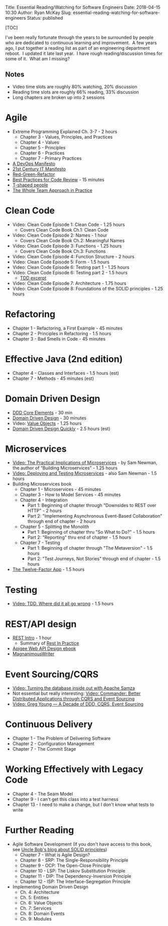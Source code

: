 Title: Essential Reading/Watching for Software Engineers
Date: 2018-04-15 10:30
Author: Ryan McKay
Slug: essential-reading-watching-for-software-engineers
Status: published

[TOC]

I've been really fortunate through the years to be surrounded by people who are dedicated to continuous learning and improvement.  A few years ago, I put together a reading list as part of an engineering department reboot.  I updated it late last year.  I have rough reading/discussion times for some of it.  What am I missing?  

## Notes
* Video time slots are roughly 80% watching, 20% discussion
* Reading time slots are roughly 66% reading, 33% discussion
* Long chapters are broken up into 2 sessions

# Agile
* Extreme Programming Explained Ch. 3-7 - 2 hours
    * Chapter 3 - Values, Principles, and Practices
    * Chapter 4 - Values
    * Chapter 5 - Principles
    * Chapter 6 - Practices
    * Chapter 7 - Primary Practices
* [A DevOps Manifesto](https://theagileadmin.com/2010/10/15/a-devops-manifesto)
* [21st Century IT Manifesto](http://blog.ingineering.it/post/39385342347/21st-century-it-manifesto)
* [Red-Green-Refactor](http://www.jamesshore.com/Blog/Red-Green-Refactor.html)
* [Best Practices for Code Review](https://smartbear.com/learn/code-review/best-practices-for-peer-code-review/) - 15 minutes
* [T-shaped people](http://blog.ingineering.it/post/23086269936/user-centered-it-and-t-shaped-people")
* [The Whole Team Approach in Practice]("http://lisacrispin.com/2011/04/26/the-whole-team-approach-in-practice/")

# Clean Code
* Video: Clean Code Episode 1: Clean Code - 1.25 hours
    * Covers Clean Code Book Ch.1: Clean Code
* Video: Clean Code Episode 2: Names - 1 hour
    * Covers Clean Code Book Ch.2: Meaningful Names
* Video: Clean Code Episode 3: Functions - 1.25 hours
    * Covers Clean Code Book Ch.3: Functions
* Video: Clean Code Episode 4: Function Structure - 2 hours
* Video: Clean Code Episode 5: Form - 1.5 hours
* Video: Clean Code Episode 6: Testing part 1 - 1.25 hours
* Video: Clean Code Episode 6: Testing part 2 - 1.5 hours
    * [TDD excerpt](https://vimeo.com/43734265)
* Video: Clean Code Episode 7: Architecture - 1.75 hours
* Video: Clean Code Episode 8: Foundations of the SOLID principles - 1.25 hours

# Refactoring
* Chapter 1 - Refactoring, a First Example - 45 minutes
* Chapter 2 - Principles in Refactoring - 1.5 hours
* Chapter 3 - Bad Smells in Code - 45 minutes

# Effective Java (2nd edition)
* Chapter 4 - Classes and Interfaces - 1.5 hours (est)
* Chapter 7 - Methods - 45 minutes (est)

# Domain Driven Design
* [DDD Core Elements](https://drive.google.com/open?id=1yhsCaWzQv93bjkpmUYJGELcVOnAEGjpxI5J9P5hXAgg") - 30 min
* [Domain Driven Design](https://herbertograca.com/2017/09/07/domain-driven-design/) - 30 minutes
* Video: [Value Objects](https://www.infoq.com/presentations/Value-Objects-Dan-Bergh-Johnsson) - 1.25 hours
* [Domain Driven Design Quickly](https://www.infoq.com/resource/minibooks/domain-driven-design-quickly/en/pdf/DomainDrivenDesignQuicklyOnline.pdf) - 2.5 hours (est)

# Microservices
* [Video: The Practical Implications of Microservices](https://vimeo.com/99531595) - by Sam Newman, the author of “Building Microservices” - 1.25 hours
* [Video: Deploying and Testing Microservices](https://vimeo.com/100930174) - also Sam Newman - 1.5 hours
* Building Microservices book
    * Chapter 1 - Microservices - 45 minutes
    * Chapter 3 - How to Model Services - 45 minutes
    * Chapter 4 - Integration
        * Part 1: Beginning of chapter through "Downsides to REST over HTTP" - 2 hours
        * Part 2: "Implementing Asynchronous Event-Based Collaboration" through end of chapter - 2 hours
    * Chapter 5 - Splitting the Monolith
        * Part 1: Beginning of chapter thru "So What to Do?" - 1.5 hours
        * Part 2: "Reporting" thru end of chapter - 1.5 hours
    * Chapter 7 - Testing  
        * Part 1: Beginning of chapter through "The Metaversion" - 1.5 hours
        * Part 2: "Test Journeys, Not Stories" through end of chapter - 1.5 hours
* [The Twelve-Factor App](http://12factor.net/) - 1.5 hours

# Testing
* [Video: TDD, Where did it all go wrong](http://www.infoq.com/presentations/tdd-original) - 1.5 hours

# REST/API design
* [REST Intro](https://drive.google.com/open?id=1ZJ-k6Aeqx0ISewdbg6ANTXk9ppky4Pn9Kf1BYtpRi2Y") - 1 hour
    * Summary of [Rest In Practice](http://shop.oreilly.com/product/9780596805838.do)
* [Apigee Web API Design ebook](https://apigee.com/api-management/#/ebook/768)
* [MagnanimousWriter](http://tenderware.blogspot.com/2011/05/magnanimous-writer.html)

# Event Sourcing/CQRS
* [Video: Turning the database inside out with Apache Samza](https://www.youtube.com/watch?v=fU9hR3kiOK0)
* Not essential but really interesting: [Video: Commander: Better Distributed Applications through CQRS and Event Sourcing](https://www.youtube.com/watch?v=B1-gS0oEtYc)
* [Video: Greg Young — A Decade of DDD, CQRS, Event Sourcing]("https://www.youtube.com/watch?v=LDW0QWie21s")

# Continuous Delivery
* Chapter 1 - The Problem of Delivering Software
* Chapter 2 - Configuration Management
* Chapter 7 - The Commit Stage

# Working Effectively with Legacy Code
* Chapter 4 - The Seam Model
* Chapter 9 - I can't get this class into a test harness
* Chapter 13 - I need to make a change, but I don't know what tests to write

# Further Reading
* Agile Software Development (If you don't have access to this book, see [Uncle Bob's blog about SOLID principles](http://butunclebob.com/ArticleS.UncleBob.PrinciplesOfOod))
    * Chapter 7 - What is Agile Design?
    * Chapter 8 - SRP: The Single-Responsibility Principle
    * Chapter 9 - OCP: The Open-Close Principle
    * Chapter 10 - LSP: The Liskov Substitution Principle
    * Chapter 11 - DIP: The Dependency-Inversion Principle
    * Chapter 12 - ISP: The Interface-Segregation Principle
* Implementing Domain Driven Design
    * Ch. 4: Architecture
    * Ch. 5: Entities
    * Ch. 6: Value Objects
    * Ch. 7: Services
    * Ch. 8: Domain Events
    * Ch. 9: Modules